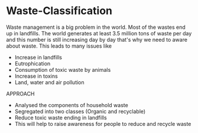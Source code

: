 # Waste-Classification


Waste management is a big problem in the world. Most of the wastes end up in landfills. The world generates at least 3.5 million tons of waste per day and this number is still increasing day by day that's why we need to aware about waste.
This leads to many issues like

* Increase in landfills
* Eutrophication
* Consumption of toxic waste by animals
* Increase in toxins
* Land, water and air pollution

APPROACH

* Analysed the components of household waste
* Segregated into two classes (Organic and recyclable)
* Reduce toxic waste ending in landfills
* This will help to raise awareness for people to reduce and recycle waste
